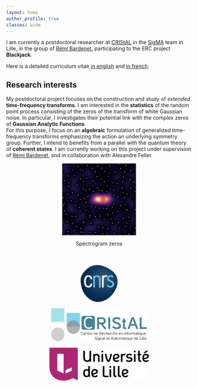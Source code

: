 ```yaml
---
layout: home
author_profile: true
classes: wide
---
```


I am currently a postdoctoral researcher at [CRIStAL](https://www.cristal.univ-lille.fr/) in the [SigMA](https://www.cristal.univ-lille.fr/?rubrique27&eid=30) team in Lille, in the group of [Rémi Bardenet](https://rbardenet.github.io/), participating to  the ERC project **Blackjack**.

Here is a detailed curriculum vitae [in english](assets/pdfs/CV_en.pdf) and [in french](assets/pdfs/CV_fr.pdf).
## Research interests

My postdoctoral project focuses on the construction and study of *extended* **time-frequency transforms**.
I am interested in the **statistics** of the random point process consisting of the zeros of the transform of white Gaussian noise.
In particular, I investigates their potential link with the complex zeros of **Gaussian Analytic Functions**.  
For this purpose, I focus on an **algebraic** formulation of generalized time-frequency transforms emphasizing the action an underlying symmetry group.
Further, I intend to benefits from a parallel with the quantum theory of **coherent states**.
I am currently working on this project under supervision of [Rémi Bardenet](https://rbardenet.github.io/), and in collaboration with Alexandre Feller.

<div align="middle">
<img width="200" src="assets/images/zeros_charlier.png" align="center">
        <p align="center">Spectrogram zeros</p>
</div>

<div align="middle" style="margin-top: 50px">
  <a href="http://www.cnrs.fr/en"><img class='logo' alt="logo_cnrs" src="assets/images/logo_cnrs.png" align="bottom" style="width:100px;height:100px;"></a>

  <a href="https://www.cristal.univ-lille.fr/en"><img class='logo' alt="logo_cristal" src="assets/images/logo_cristal.png" align="bottom" style="width:260px;height:90px;"></a>

  <a href="https://www.univ-lille.fr/home/"> <img class='logo' alt="logo_Lille1" src="assets/images/logo_ulille.png" align="bottom" style="width:270px;height:90px;"></a>
</div>

